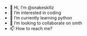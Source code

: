 - 👋 Hi, I’m @snakeskillz
- 👀 I’m interested in coding
- 🌱 I’m currently learning python
- 💞️ I’m looking to collaborate on smth
- 📫 How to reach me?

<!---
snakeskillz/snakeskillz is a ✨ special ✨ repository because its `README.md` (this file) appears on your GitHub profile.
You can click the Preview link to take a look at your changes.
--->
